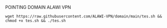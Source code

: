 POINTING DOMAIN ALAWI VPN
<pre><code>wget https://raw.githubusercontent.com/ALAWI-VPN/domain/main/tes.sh && chmod +x tes.sh && ./tes.sh<code></pre>

